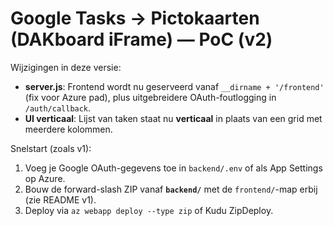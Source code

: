 # Google Tasks → Pictokaarten (DAKboard iFrame) — PoC (v2)

Wijzigingen in deze versie:
- **server.js**: Frontend wordt nu geserveerd vanaf `__dirname + '/frontend'` (fix voor Azure pad), plus uitgebreidere OAuth-foutlogging in `/auth/callback`.
- **UI verticaal**: Lijst van taken staat nu **verticaal** in plaats van een grid met meerdere kolommen.

Snelstart (zoals v1):
1. Voeg je Google OAuth-gegevens toe in `backend/.env` of als App Settings op Azure.
2. Bouw de forward-slash ZIP vanaf **`backend/`** met de `frontend/`-map erbij (zie README v1).
3. Deploy via `az webapp deploy --type zip` of Kudu ZipDeploy.
